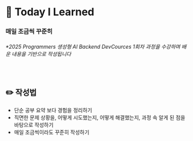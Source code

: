 # 📅 Today I Learned

### 매일 조금씩 꾸준히

###### \*2025 Programmers 생성형 AI Backend DevCources 1회차 과정을 수강하며 배운 내용을 기반으로 작성됩니다

<br>

## ✏️ 작성법

- 단순 공부 요약 보다 경험을 정리하기
- 직면한 문제 상황을, 어떻게 시도했는지, 어떻게 해결했는지, 과정 속 알게 된 점을 바탕으로 작성하기
- 매일 조금씩이라도 꾸준히 작성하기
